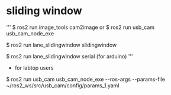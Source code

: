 # sliding window

'''
$ ros2 run image_tools cam2image  or  $ ros2 run usb_cam usb_cam_node_exe


$ ros2 run lane_slidingwindow slidingwindow


$ ros2 run lane_slidingwindow serial    (for arduino)
'''



+ for labtop users
  
$ ros2 run usb_cam usb_cam_node_exe --ros-args --params-file ~/ros2_ws/src/usb_cam/config/params_1.yaml
